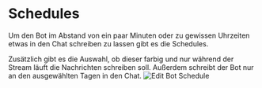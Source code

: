 # Schedules

Um den Bot im Abstand von ein paar Minuten oder zu gewissen Uhrzeiten etwas in den Chat schreiben zu lassen gibt es die Schedules.

Zusätzlich gibt es die Auswahl, ob dieser farbig und nur während der Stream läuft die Nachrichten schreiben soll.
Außerdem schreibt der Bot nur an den ausgewählten Tagen in den Chat.
![Edit Bot Schedule](https://hallo.tools/img/docs/007.png)